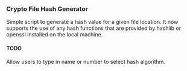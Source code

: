 ### Crypto File Hash Generator
Simple script to generate a hash value for a given file location. It now supports the use of any hash functions that are provided by hashlib or openssl installed on the local machine.

#### TODO
Allow users to type in name or number to select hash algorithm.

